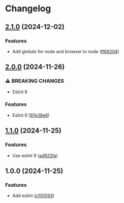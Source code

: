 # Changelog

## [2.1.0](https://github.com/Carter-Apas/eslint-config/compare/v2.0.0...v2.1.0) (2024-12-02)


### Features

* Add globals for node and browser to node ([ff69204](https://github.com/Carter-Apas/eslint-config/commit/ff69204e4f8b7b041e05ee3cc964c6a535d40f7f))

## [2.0.0](https://github.com/Carter-Apas/eslint-config/compare/v1.1.0...v2.0.0) (2024-11-26)


### ⚠ BREAKING CHANGES

* Eslint 9

### Features

* Eslint 9 ([97e38e6](https://github.com/Carter-Apas/eslint-config/commit/97e38e68f4b260d3dd90fe1b70f50e6946bfdf7b))

## [1.1.0](https://github.com/Carter-Apas/eslint-config/compare/v1.0.0...v1.1.0) (2024-11-25)


### Features

* Use eslint 9 ([ad922fa](https://github.com/Carter-Apas/eslint-config/commit/ad922fa67b60d5c5b5a8854648784f93b8ebdec2))

## 1.0.0 (2024-11-25)


### Features

* Add eslint ([c105593](https://github.com/Carter-Apas/eslint-config/commit/c105593bcf588264f8977089baea025a9a977e68))
